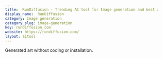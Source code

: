```yaml
---
title:  RunDiffusion - Trending AI tool for Image generation and best alternatives
display_name:  RunDiffusion
category: Image generation
category_slug: image-generation
key: rundiffusion_com
website: https://rundiffusion.com/
layout: aitool
---
```


Generated art without coding or installation.
